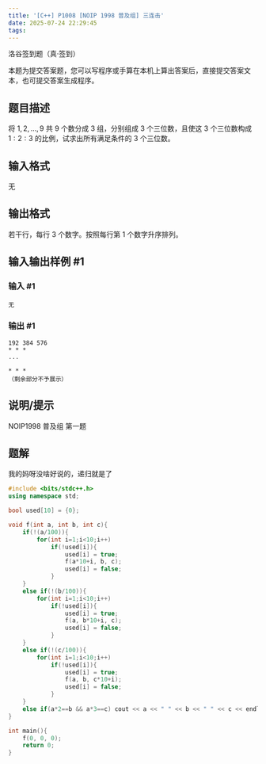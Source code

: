 ```yaml
---
title: '[C++] P1008 [NOIP 1998 普及组] 三连击'
date: 2025-07-24 22:29:45
tags:
---
```


洛谷签到题（真·签到）

<!--More-->

本题为提交答案题，您可以写程序或手算在本机上算出答案后，直接提交答案文本，也可提交答案生成程序。

## 题目描述

将 $1, 2, \ldots , 9$ 共 $9$ 个数分成 $3$ 组，分别组成 $3$ 个三位数，且使这 $3$ 个三位数构成 $1 : 2 : 3$ 的比例，试求出所有满足条件的 $3$ 个三位数。

## 输入格式

无

## 输出格式

若干行，每行 $3$ 个数字。按照每行第 $1$ 个数字升序排列。

## 输入输出样例 #1

### 输入 #1

```
无
```

### 输出 #1

```
192 384 576
* * *
...

* * *
（剩余部分不予展示）
```

## 说明/提示

NOIP1998 普及组 第一题

## 题解

我的妈呀没啥好说的，递归就是了

```cpp
#include <bits/stdc++.h>
using namespace std;

bool used[10] = {0};

void f(int a, int b, int c){
    if(!(a/100)){
        for(int i=1;i<10;i++) 
            if(!used[i]){
                used[i] = true;
                f(a*10+i, b, c);
                used[i] = false;
            }
    }
    else if(!(b/100)){
        for(int i=1;i<10;i++) 
            if(!used[i]){
                used[i] = true;
                f(a, b*10+i, c);
                used[i] = false;
            }
    }
    else if(!(c/100)){
        for(int i=1;i<10;i++) 
            if(!used[i]){
                used[i] = true;
                f(a, b, c*10+i);
                used[i] = false;
            }
    }
    else if(a*2==b && a*3==c) cout << a << " " << b << " " << c << endl;
}

int main(){
    f(0, 0, 0);
    return 0;
}
```